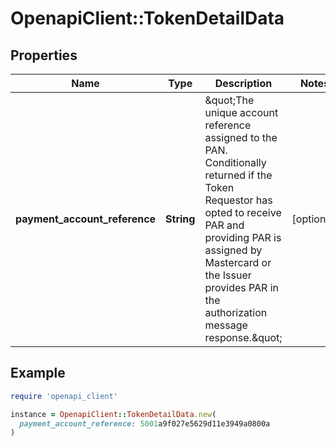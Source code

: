 # OpenapiClient::TokenDetailData

## Properties

| Name | Type | Description | Notes |
| ---- | ---- | ----------- | ----- |
| **payment_account_reference** | **String** | \&quot;The unique account reference assigned to the PAN. Conditionally returned if the Token Requestor has opted to receive PAR and providing PAR is assigned by Mastercard or the Issuer provides PAR in the authorization message response.\&quot;  | [optional] |

## Example

```ruby
require 'openapi_client'

instance = OpenapiClient::TokenDetailData.new(
  payment_account_reference: 5001a9f027e5629d11e3949a0800a
)
```

